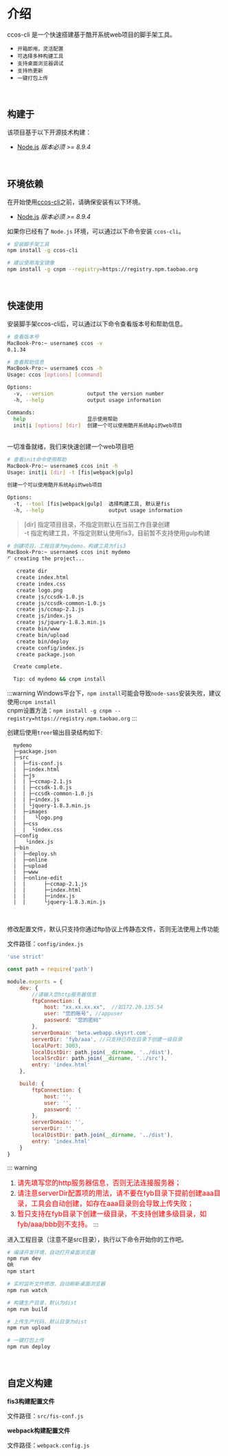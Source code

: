 # 介绍

ccos-cli 是一个快速搭建基于酷开系统web项目的脚手架工具。
- `开箱即用，灵活配置`
- `可选择多种构建工具`
- `支持桌面浏览器调试`
- `支持热更新`
- `一键打包上传`

<br/>

## 构建于

该项目基于以下开源技术构建：

- [Node.js](https://nodejs.org/) *版本必须 >= 8.9.4*

<br/>

## 环境依赖

在开始使用[ccos-cli](https://www.npmjs.com/package/ccos-cli)之前，请确保安装有以下环境。

- [Node.js](https://nodejs.org/) *版本必须 >= 8.9.4*

如果你已经有了 `Node.js` 环境，可以通过以下命令安装 `ccos-cli`。

```bash
# 安装脚手架工具
npm install -g ccos-cli

# 建议使用淘宝镜像
npm install -g cnpm --registry=https://registry.npm.taobao.org
```

<br/>

## 快速使用

安装脚手架ccos-cli后，可以通过以下命令查看版本号和帮助信息。

```bash
# 查看版本号
MacBook-Pro:~ username$ ccos -v
0.1.34

# 查看帮助信息
MacBook-Pro:~ username$ ccos -h
Usage: ccos [options] [command]

Options:
  -v, --version           output the version number
  -h, --help              output usage information

Commands:
  help                    显示使用帮助
  init|i [options] [dir]  创建一个可以使用酷开系统Api的web项目
```
<br/>
一切准备就绪，我们来快速创建一个web项目吧

```bash
# 查看init命令使用帮助
MacBook-Pro:~ username$ ccos init -h
Usage: init|i [dir] -t [fis|webpack|gulp]

创建一个可以使用酷开系统Api的web项目

Options:
  -t, --tool [fis|webpack|gulp]  选择构建工具, 默认是fis
  -h, --help                     output usage information
```

> [dir] 指定项目目录，不指定则默认在当前工作目录创建<br/>
> -t 指定构建工具，不指定则默认使用fis3，目前暂不支持使用gulp构建

```bash
# 创建项目，工程目录为mydemo，构建工具为fis3
MacBook-Pro:~ username$ ccos init mydemo
⠋ creating the project...

   create dir
   create index.html
   create index.css
   create logo.png
   create js/ccsdk-1.0.js
   create js/ccsdk-common-1.0.js
   create js/ccmap-2.1.js
   create js/index.js
   create js/jquery-1.8.3.min.js
   create bin/www
   create bin/upload
   create bin/deploy
   create config/index.js
   create package.json

  Create complete.

  Tip: cd mydemo && cnpm install 
```

:::warning
Windows平台下，`npm install`可能会导致`node-sass`安装失败，建议使用`cnpm install` <br>
cnpm设置方法：`npm install -g cnpm --registry=https://registry.npm.taobao.org`
:::

创建后使用`treer`输出目录结构如下:

```js{1}
  mydemo
  ├─package.json
  ├─src
  |  ├─fis-conf.js
  |  ├─index.html
  |  ├─js
  |  | ├─ccmap-2.1.js
  |  | ├─ccsdk-1.0.js
  |  | ├─ccsdk-common-1.0.js
  |  | ├─index.js
  |  | └jquery-1.8.3.min.js
  |  ├─images
  |  |   └logo.png
  |  ├─css
  |  |  └index.css
  ├─config
  |   └index.js
  ├─bin
  |  ├─deploy.sh
  |  ├─online
  |  ├─upload
  |  ├─www
  |  ├─online-edit
  |  |      ├─ccmap-2.1.js
  |  |      ├─index.html
  |  |      ├─index.js
  |  |      └jquery-1.8.3.min.js
```

<br/>

修改配置文件，默认只支持你通过ftp协议上传静态文件，否则无法使用上传功能

文件路径：`config/index.js`

```js
'use strict'

const path = require('path')

module.exports = {
    dev: {
        //请输入您http服务器信息
        ftpConnection: {
            host: "xx.xx.xx.xx",  //如172.20.135.54
            user: "您的账号", //appuser
            password: "您的密码" 
        },
        serverDomain: 'beta.webapp.skysrt.com',
        serverDir: 'fyb/aaa', //只支持已存在目录下创建一级目录
        localPort: 3003,
        localDistDir: path.join(__dirname, '../dist'),
        localSrcDir: path.join(__dirname, '../src'),
        entry: 'index.html'
    },

    build: {
        ftpConnection: {
            host: '',
            user: '',
            password: ''
        },
        serverDomain: '',
        serverDir: '',
        localDistDir: path.join(__dirname, '../dist'),
        entry: 'index.html'
    }
}
```

::: warning
1. <font size=3 color=#f00>请先填写您的http服务器信息，否则无法连接服务器；</font>
2. <font size=3 color=#f00>请注意serverDir配置项的用法，请不要在fyb目录下提前创建aaa目录，工具会自动创建，如存在aaa目录则会导致上传失败；</font>
3. <font size=3 color=#f00>暂只支持在fyb目录下创建一级目录，不支持创建多级目录，如fyb/aaa/bbb则不支持。</font>
:::

进入工程目录（注意不是src目录），执行以下命令开始你的工作吧。
```bash
# 编译开发环境，自动打开桌面浏览器
npm run dev
OR
npm start

# 实时监听文件修改，自动刷新桌面浏览器
npm run watch

# 构建生产目录，默认为dist
npm run build

# 上传生产代码，默认目录为dist
npm run upload

# 一键打包上传
npm run deploy
```
<br/>

## 自定义构建


__fis3构建配置文件__

文件路径：`src/fis-conf.js`

__webpack构建配置文件__

文件路径：`webpack.config.js`

